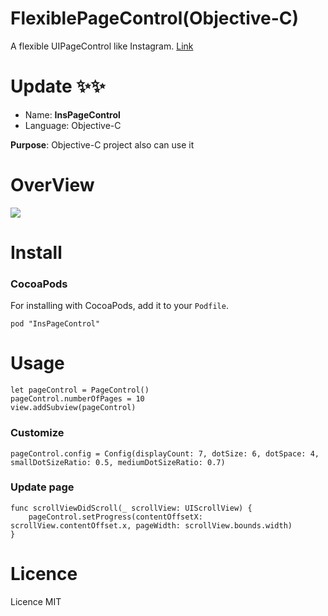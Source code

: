 # FlexiblePageControl(Objective-C)

A flexible UIPageControl like Instagram.
[Link](https://github.com/shima11/FlexiblePageControl)

# Update ✨✨

* Name: **InsPageControl**
* Language: Objective-C

**Purpose**: Objective-C project also can use it


# OverView

![](demo.gif)

# Install


### CocoaPods

For installing with CocoaPods, add it to your `Podfile`.

```
pod "InsPageControl"

```

# Usage

````
let pageControl = PageControl()
pageControl.numberOfPages = 10
view.addSubview(pageControl)
````

### Customize

````
pageControl.config = Config(displayCount: 7, dotSize: 6, dotSpace: 4, smallDotSizeRatio: 0.5, mediumDotSizeRatio: 0.7)

````

### Update page

````
func scrollViewDidScroll(_ scrollView: UIScrollView) {
    pageControl.setProgress(contentOffsetX: scrollView.contentOffset.x, pageWidth: scrollView.bounds.width)
}
````

# Licence

Licence MIT


